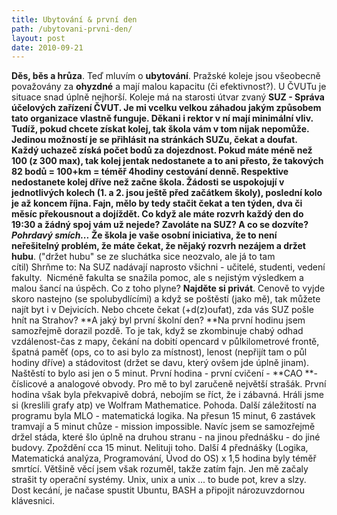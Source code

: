 ```yaml
---
title: Ubytování & první den
path: /ubytovani-prvni-den/
layout: post
date: 2010-09-21
---
```


**Děs, běs a hrůza**. Teď mluvím o **ubytování**. Pražské koleje jsou všeobecně považovány za **ohyzdné** a mají malou kapacitu (či efektivnost?). U ČVUTu je situace snad úplně nejhorší. Koleje má na starosti útvar zvaný **SUZ **\- Správa účelových zařízení ČVUT. Je mi vcelku velkou záhadou jakým způsobem tato organizace vlastně funguje. Děkani i rektor v ní mají minimální vliv. Tudíž, pokud chcete získat kolej, tak škola vám v tom nijak nepomůže. Jedinou možností je se přihlásit na stránkách SUZu, čekat a doufat. Každý uchazeč získá počet bodů za dojezdnost. Pokud máte méně než 100 (z 300 max), tak kolej jentak nedostanete a to ani přesto, že takových 82 bodů = 100+km = téměř 4hodiny cestování denně. Respektive nedostanete kolej dříve než začne škola. Žádosti se uspokojují v jednotlivých kolech (1. a 2. jsou ještě před začátkem školy), poslední kolo je až koncem října. Fajn, mělo by tedy stačit čekat a ten týden, dva či měsíc překousnout a dojíždět. Co když ale máte rozvrh každý den do 19:30 a žádný spoj vám už nejede? Zavoláte na SUZ? A co se dozvíte? _**Pohrdavý smích...**_** Že škola je vaše osobní iniciativa, že to není neřešitelný problém, že máte čekat, že nějaký rozvrh nezájem a držet hubu**. ("držet hubu" se ze sluchátka sice neozvalo, ale já to tam cítil) Shrňme to: Na SUZ nadávají naprosto všichni - učitelé, studenti, vedení fakulty.  Nicméně fakulta se snažila pomoc, ale s nejistým výsledkem a malou šancí na úspěch. Co z toho plyne? **Najděte si privát**. Cenově to vyjde skoro nastejno (se spolubydlícími) a když se poštěstí (jako mě), tak můžete najít byt i v Dejvicích. Nebo chcete čekat (+d(z)oufat), zda vás SUZ pošle hnít na Strahov? **A jaký byl první školní den? **Na první hodinu jsem samozřejmě dorazil pozdě. To je tak, když se zkombinuje chabý odhad vzdálenost-čas z mapy, čekání na dobití opencard v půlkilometrové frontě, špatná paměť (ops, co to asi bylo za místnost), lenost (nepřijít tam o půl hodiny dříve) a stádovitost (držet se davu, který ovšem jde úplně jinam). Naštěstí to bylo asi jen o 5 minut. První hodina - první cvičení - **CAO **\- číslicové a analogové obvody. Pro mě to byl zaručeně největší strašák. První hodina však byla překvapivě dobrá, nebojím se říct, že i zábavná. Hráli jsme si (kreslili grafy atp) ve Wolfram Mathematice. Pohoda. Další záležitostí na programu byla MLO - matematická logika. Na přesun 15 minut, 6 zastávek tramvají a 5 minut chůze - mission impossible. Navíc jsem se samozřejmě držel stáda, které šlo úplně na druhou stranu - na jinou přednášku - do jiné budovy. Zpoždění cca 15 minut. Nelituji toho. Další 4 přednášky (Logika, Matematická analýza, Programování, Úvod do OS) x 1,5 hodina byly téměř smrtící. Většině věcí jsem však rozuměl, takže zatím fajn. Jen mě začaly strašit ty operační systémy. Unix, unix a unix ... to bude pot, krev a slzy. Dost kecání, je načase spustit Ubuntu, BASH a připojit nározuvzdornou klávesnici.